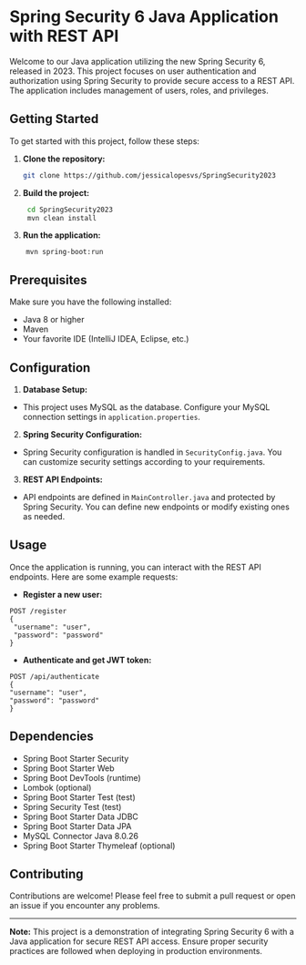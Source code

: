 # Spring Security 6 Java Application with REST API

Welcome to our Java application utilizing the new Spring Security 6, released in 2023. This project focuses on user authentication and authorization using Spring Security to provide secure access to a REST API. The application includes management of users, roles, and privileges.

## Getting Started

To get started with this project, follow these steps:

1. **Clone the repository:**
   ```bash 
   git clone https://github.com/jessicalopesvs/SpringSecurity2023 
   ```


2. **Build the project:**
   ```bash 
    cd SpringSecurity2023 
    mvn clean install
   ```


3. **Run the application:**

```arduino 
    mvn spring-boot:run
   ```

## Prerequisites

Make sure you have the following installed:

- Java 8 or higher
- Maven
- Your favorite IDE (IntelliJ IDEA, Eclipse, etc.)

## Configuration

1. **Database Setup:**
- This project uses MySQL as the database. Configure your MySQL connection settings in `application.properties`.

2. **Spring Security Configuration:**
- Spring Security configuration is handled in `SecurityConfig.java`. You can customize security settings according to your requirements.

3. **REST API Endpoints:**
- API endpoints are defined in `MainController.java` and protected by Spring Security. You can define new endpoints or modify existing ones as needed.

## Usage

Once the application is running, you can interact with the REST API endpoints. Here are some example requests:

- **Register a new user:**
```arduino 
POST /register
{
 "username": "user",
 "password": "password"
}
```


- **Authenticate and get JWT token:**
```arduino 
POST /api/authenticate
{
"username": "user",
"password": "password"
}
```



## Dependencies

- Spring Boot Starter Security
- Spring Boot Starter Web
- Spring Boot DevTools (runtime)
- Lombok (optional)
- Spring Boot Starter Test (test)
- Spring Security Test (test)
- Spring Boot Starter Data JDBC
- Spring Boot Starter Data JPA
- MySQL Connector Java 8.0.26
- Spring Boot Starter Thymeleaf (optional)

## Contributing

Contributions are welcome! Please feel free to submit a pull request or open an issue if you encounter any problems.


---

**Note:** This project is a demonstration of integrating Spring Security 6 with a Java application for secure REST API access. Ensure proper security practices are followed when deploying in production environments.




